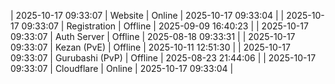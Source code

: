| 2025-10-17 09:33:07 | Website | Online | 2025-10-17 09:33:04 |
| 2025-10-17 09:33:07 | Registration | Offline | 2025-09-09 16:40:23 |
| 2025-10-17 09:33:07 | Auth Server | Offline | 2025-08-18 09:33:31 |
| 2025-10-17 09:33:07 | Kezan (PvE) | Offline | 2025-10-11 12:51:30 |
| 2025-10-17 09:33:07 | Gurubashi (PvP) | Offline | 2025-08-23 21:44:06 |
| 2025-10-17 09:33:07 | Cloudflare | Online | 2025-10-17 09:33:04 |
